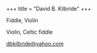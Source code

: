 +++
title = "David B. Kilbride"
+++

Fiddle, Violin

<!--more-->

Violin, Celtic fiddle


 


dbkilbride@yahoo.com



